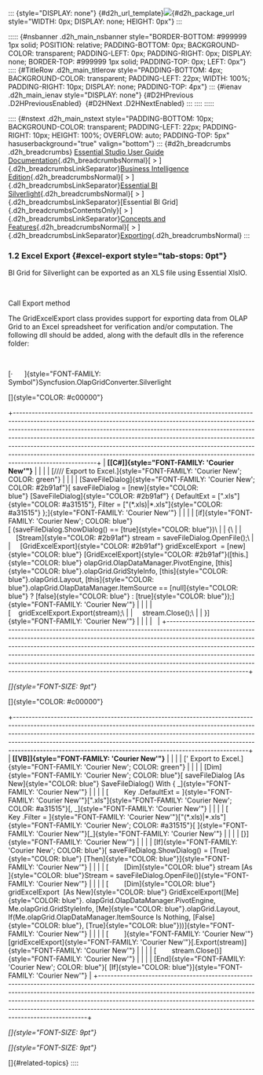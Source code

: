 ::: {style="DISPLAY: none"}
[](ms-xhelp:///?Id=d2h_url_template){#d2h_url_template}![](!package_url!){#d2h_package_url style="WIDTH: 0px; DISPLAY: none; HEIGHT: 0px"}
:::

::::: {#nsbanner .d2h_main_nsbanner style="BORDER-BOTTOM: #999999 1px solid; POSITION: relative; PADDING-BOTTOM: 0px; BACKGROUND-COLOR: transparent; PADDING-LEFT: 0px; PADDING-RIGHT: 0px; DISPLAY: none; BORDER-TOP: #999999 1px solid; PADDING-TOP: 0px; LEFT: 0px"}
:::: {#TitleRow .d2h_main_titlerow style="PADDING-BOTTOM: 4px; BACKGROUND-COLOR: transparent; PADDING-LEFT: 22px; WIDTH: 100%; PADDING-RIGHT: 10px; DISPLAY: none; PADDING-TOP: 4px"}
::: {#ienav .d2h_main_ienav style="DISPLAY: none"}
[](ms-xhelp:///?Id=698673e1-8fb3-422e-b833-6b1e78d9d710){#D2HPrevious .D2HPreviousEnabled}  [](ms-xhelp:///?Id=32f7c560-c25f-4abb-b1a1-bc65beca6c8c){#D2HNext .D2HNextEnabled}
:::
::::
:::::

:::: {#nstext .d2h_main_nstext style="PADDING-BOTTOM: 10px; BACKGROUND-COLOR: transparent; PADDING-LEFT: 22px; PADDING-RIGHT: 10px; HEIGHT: 100%; OVERFLOW: auto; PADDING-TOP: 5px" hasuserbackground="true" valign="bottom"}
::: {#d2h_breadcrumbs .d2h_breadcrumbs}
[Essential Studio User Guide Documentation](ms-xhelp:///?Id=12457748-09e3-4d74-a240-8e049cedf030){.d2h_breadcrumbsNormal}[ \> ]{.d2h_breadcrumbsLinkSeparator}[Business Intelligence Edition](ms-xhelp:///?Id=fdf33dd8-62b2-47b9-ad7b-fc50e590bca5){.d2h_breadcrumbsNormal}[ \> ]{.d2h_breadcrumbsLinkSeparator}[Essential BI Silverlight](ms-xhelp:///?Id=c006b39c-6aa2-4637-b7de-3e7b6cb3f9f9){.d2h_breadcrumbsNormal}[ \> ]{.d2h_breadcrumbsLinkSeparator}[Essential BI Grid]{.d2h_breadcrumbsContentsOnly}[ \> ]{.d2h_breadcrumbsLinkSeparator}[Concepts and Features](ms-xhelp:///?Id=6e49680f-da51-4b1f-9043-47e40b9c0684){.d2h_breadcrumbsNormal}[ \> ]{.d2h_breadcrumbsLinkSeparator}[Exporting](ms-xhelp:///?Id=4aa387a2-02f4-434b-8f14-4a27c3724757){.d2h_breadcrumbsNormal}
:::

### 1.2 Excel Export {#excel-export style="tab-stops: 0pt"}

BI Grid for Silverlight can be exported as an XLS file using Essential XlsIO.

 

Call Export method

The GridExcelExport class provides support for exporting data from OLAP Grid to an Excel spreadsheet for verification and/or computation. The following dll should be added, along with the default dlls in the reference folder:

 

[·      ]{style="FONT-FAMILY: Symbol"}Syncfusion.OlapGridConverter.Silverlight

[]{style="COLOR: #c00000"} 

+--------------------------------------------------------------------------------------------------------------------------------------------------------------------------------------------------------------------------------------------------------------------------------------------------------------------------------------------------------------------------------------------------------------------------------------------------------------------------------------------------------------+
| **[\[C#\]]{style="FONT-FAMILY: 'Courier New'"}**                                                                                                                                                                                                                                                                                                                                                                                                                                                             |
|                                                                                                                                                                                                                                                                                                                                                                                                                                                                                                              |
| [//// Export to Excel.]{style="FONT-FAMILY: 'Courier New'; COLOR: green"}                                                                                                                                                                                                                                                                                                                                                                                                                                    |
|                                                                                                                                                                                                                                                                                                                                                                                                                                                                                                              |
| [SaveFileDialog]{style="FONT-FAMILY: 'Courier New'; COLOR: #2b91af"}[ saveFileDialog = [new]{style="COLOR: blue"} [SaveFileDialog]{style="COLOR: #2b91af"} { DefaultExt = [\".xls\"]{style="COLOR: #a31515"}, Filter = [\"(\*.xls)\|\*.xls\"]{style="COLOR: #a31515"} };]{style="FONT-FAMILY: 'Courier New'"}                                                                                                                                                                                                |
|                                                                                                                                                                                                                                                                                                                                                                                                                                                                                                              |
| [if]{style="FONT-FAMILY: 'Courier New'; COLOR: blue"}[ (saveFileDialog.ShowDialog() == [true]{style="COLOR: blue"})\                                                                                                                                                                                                                                                                                                                                                                                         |
| {\                                                                                                                                                                                                                                                                                                                                                                                                                                                                                                           |
|     [Stream]{style="COLOR: #2b91af"} stream = saveFileDialog.OpenFile();\                                                                                                                                                                                                                                                                                                                                                                                                                                    |
|     [GridExcelExport]{style="COLOR: #2b91af"} gridExcelExport  = [new]{style="COLOR: blue"} [GridExcelExport]{style="COLOR: #2b91af"}([this.]{style="COLOR: blue"} olapGrid.OlapDataManager.PivotEngine, [this]{style="COLOR: blue"}.olapGrid.GridStyleInfo, [this]{style="COLOR: blue"}.olapGrid.Layout, [this]{style="COLOR: blue"}.olapGrid.OlapDataManager.ItemSource == [null]{style="COLOR: blue"} ? [false]{style="COLOR: blue"} : [true]{style="COLOR: blue"});]{style="FONT-FAMILY: 'Courier New'"} |
|                                                                                                                                                                                                                                                                                                                                                                                                                                                                                                              |
| [    gridExcelExport.Export(stream);\                                                                                                                                                                                                                                                                                                                                                                                                                                                                        |
|     stream.Close();\                                                                                                                                                                                                                                                                                                                                                                                                                                                                                         |
| }]{style="FONT-FAMILY: 'Courier New'"}                                                                                                                                                                                                                                                                                                                                                                                                                                                                       |
|                                                                                                                                                                                                                                                                                                                                                                                                                                                                                                              |
|                                                                                                                                                                                                                                                                                                                                                                                                                                                                                                              |
+--------------------------------------------------------------------------------------------------------------------------------------------------------------------------------------------------------------------------------------------------------------------------------------------------------------------------------------------------------------------------------------------------------------------------------------------------------------------------------------------------------------+

*[]{style="FONT-SIZE: 9pt"}* 

[]{style="COLOR: #c00000"} 

+--------------------------------------------------------------------------------------------------------------------------------------------------------------------------------------------------------------------------------------------------------------------------------------------------------------------------------------------------------------------------------------------------+
| **[\[VB\]]{style="FONT-FAMILY: 'Courier New'"}**                                                                                                                                                                                                                                                                                                                                                 |
|                                                                                                                                                                                                                                                                                                                                                                                                  |
| [' Export to Excel.]{style="FONT-FAMILY: 'Courier New'; COLOR: green"}                                                                                                                                                                                                                                                                                                                           |
|                                                                                                                                                                                                                                                                                                                                                                                                  |
| [Dim]{style="FONT-FAMILY: 'Courier New'; COLOR: blue"}[ saveFileDialog [As New]{style="COLOR: blue"} SaveFileDialog() With { \_]{style="FONT-FAMILY: 'Courier New'"}                                                                                                                                                                                                                             |
|                                                                                                                                                                                                                                                                                                                                                                                                  |
| [        Key .DefaultExt = ]{style="FONT-FAMILY: 'Courier New'"}[\".xls\"]{style="FONT-FAMILY: 'Courier New'; COLOR: #a31515"}[, \_]{style="FONT-FAMILY: 'Courier New'"}                                                                                                                                                                                                                         |
|                                                                                                                                                                                                                                                                                                                                                                                                  |
| [        Key .Filter = ]{style="FONT-FAMILY: 'Courier New'"}[\"(\*.xls)\|\*.xls\"]{style="FONT-FAMILY: 'Courier New'; COLOR: #a31515"}[ ]{style="FONT-FAMILY: 'Courier New'"}[\_]{style="FONT-FAMILY: 'Courier New'"}                                                                                                                                                                            |
|                                                                                                                                                                                                                                                                                                                                                                                                  |
| [}]{style="FONT-FAMILY: 'Courier New'"}                                                                                                                                                                                                                                                                                                                                                          |
|                                                                                                                                                                                                                                                                                                                                                                                                  |
| [If]{style="FONT-FAMILY: 'Courier New'; COLOR: blue"}[ saveFileDialog.ShowDialog() = [True]{style="COLOR: blue"} [Then]{style="COLOR: blue"}]{style="FONT-FAMILY: 'Courier New'"}                                                                                                                                                                                                                |
|                                                                                                                                                                                                                                                                                                                                                                                                  |
| [        [Dim]{style="COLOR: blue"} stream [As ]{style="COLOR: blue"}Stream = saveFileDialog.OpenFile()]{style="FONT-FAMILY: 'Courier New'"}                                                                                                                                                                                                                                                     |
|                                                                                                                                                                                                                                                                                                                                                                                                  |
| [        [Dim]{style="COLOR: blue"} gridExcelExport  [As New]{style="COLOR: blue"} GridExcelExport([Me]{style="COLOR: blue"}. olapGrid.OlapDataManager.PivotEngine, Me.olapGrid.GridStyleInfo, [Me]{style="COLOR: blue"}.olapGrid.Layout, If(Me.olapGrid.OlapDataManager.ItemSource Is Nothing, [False]{style="COLOR: blue"}, [True]{style="COLOR: blue"}))]{style="FONT-FAMILY: 'Courier New'"} |
|                                                                                                                                                                                                                                                                                                                                                                                                  |
| [        ]{style="FONT-FAMILY: 'Courier New'"}[gridExcelExport]{style="FONT-FAMILY: 'Courier New'"}[.Export(stream)]{style="FONT-FAMILY: 'Courier New'"}                                                                                                                                                                                                                                         |
|                                                                                                                                                                                                                                                                                                                                                                                                  |
| [        stream.Close()]{style="FONT-FAMILY: 'Courier New'"}                                                                                                                                                                                                                                                                                                                                     |
|                                                                                                                                                                                                                                                                                                                                                                                                  |
| [End]{style="FONT-FAMILY: 'Courier New'; COLOR: blue"}[ [If]{style="COLOR: blue"}]{style="FONT-FAMILY: 'Courier New'"}                                                                                                                                                                                                                                                                           |
+--------------------------------------------------------------------------------------------------------------------------------------------------------------------------------------------------------------------------------------------------------------------------------------------------------------------------------------------------------------------------------------------------+

*[]{style="FONT-SIZE: 9pt"}* 

*[]{style="FONT-SIZE: 9pt"}* 

[]{#related-topics}
::::

